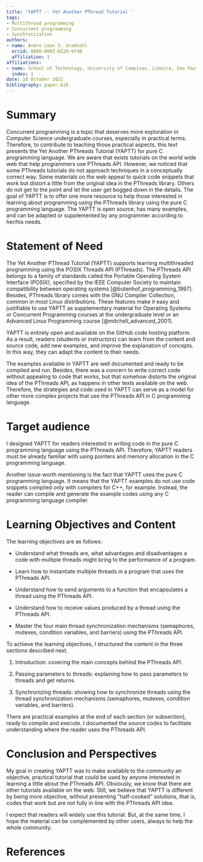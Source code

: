 ```yaml
---
title: 'YAPTT -- Yet Another PThread Tutorial '
tags:
- Multithread programming
- Concurrent programming
- Synchronization
authors:
- name: Andre Leon S. Gradvohl
  orcid: 0000-0002-6520-9740
  affiliation: 1
affiliations:
- name: School of Technology, University of Campinas. Limeira, Sao Paulo, Brazil.
  index: 1
date: 10 October 2021
bibliography: paper.bib
---
```


# Summary
Concurrent programming is a topic that deserves more exploration in Computer Science undergraduate courses, especially in practical terms. Therefore, to contribute to teaching those practical aspects, this text presents the Yet Another PThreads Tutorial (YAPTT) for pure C programming language. We are aware that exists tutorials on the world wide web that help programmers use PThreads API. However, we noticed that some PThreads tutorials do not approach techniques in a conceptually correct way. Some materials on the web appeal to quick code snippets that work but distort a little from the original idea in the PThreads library. Others do not get to the point and let the user get bogged down in the details. The goal of YAPTT is to offer one more resource to help those interested in learning about programming using the PThreads library using the pure C programming language. The YAPTT is open source, has many examples, and can be adapted or supplemented by any programmer according to her/his needs.

# Statement of Need
The Yet Another PThread Tutorial (YAPTT) supports learning multithreaded programming using the POSIX Threads API (PThreads). The PThreads API belongs to a family of standards called the Portable Operating System Interface (POSIX), specified by the IEEE Computer Society to maintain compatibility between operating systems [@butenhof_programming_1997]. Besides, PThreads library comes with the GNU Compiler Collection, common in most Linux distributions. These features make it easy and justifiable to use YAPTT as supplementary material for Operating Systems or Concurrent Programming courses at the undergraduate level or an Advanced Linux Programming course [@mitchell_advanced_2001].

YAPTT is entirely open and available on the GitHub code hosting platform. As a result, readers (students or instructors) can learn from the content and source code, add new examples, and improve the explanation of concepts. In this way, they can adapt the content to their needs.

The examples available in YAPTT are well documented and ready to be compiled and run. Besides, there was a concern to write correct code without appealing to code that works, but that somehow distorts the original idea of the PThreads API, as happens in other texts available on the web. Therefore, the strategies and code used in YAPTT can serve as a model for other more complex projects that use the PThreads API in C programming language.

# Target audience
I designed YAPTT for readers interested in writing code in the pure C programming language using the PThreads API. Therefore, YAPTT readers must be already familiar with using pointers and memory allocation in the C programming language.

Another issue worth mentioning is the fact that YAPTT uses the pure C programming language. It means that the YAPTT examples do not use code snippets compiled only with compilers for C++, for example. Instead, the reader can compile and generate the example codes using any C programming language compiler.

# Learning Objectives and Content
The learning objectives are as follows:

- Understand what threads are, what advantages and disadvantages a code with multiple threads might bring to the performance of a program.

- Learn how to instantiate multiple threads in a program that uses the PThreads API.

- Understand how to send arguments to a function that encapsulates a thread using the PThreads API.

- Understand how to receive values produced by a thread using the PThreads API.

- Master the four main thread synchronization mechanisms (semaphores, mutexes, condition variables, and barriers) using the PThreads API.

To achieve the learning objectives, I structured the content in the three sections described next.

1. Introduction: covering the main concepts behind the PThreads API.

2. Passing parameters to threads: explaining how to pass parameters to threads and get returns.

3. Synchronizing threads: showing how to synchronize threads using the thread synchronization mechanisms (semaphores, mutexes, condition variables, and barriers).

There are practical examples at the end of each section (or subsection), ready to compile and execute. I documented the source codes to facilitate understanding where the reader uses the PThreads API.

# Conclusion and Perspectives
My goal in creating YAPTT was to make available to the community an objective, practical tutorial that could be used by anyone interested in learning a little about the PThreads API. Obviously, we know that there are other tutorials available on the web. Still, we believe that YAPTT is different by being more objective, without presenting "half-cooked" solutions, that is, codes that work but are not fully in line with the PThreads API idea.

I expect that readers will widely use this tutorial. But, at the same time, I hope the material can be complemented by other users, always to help the whole community.

# References
